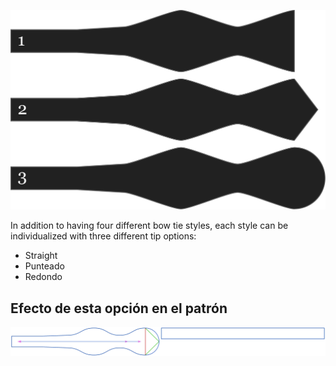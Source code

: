 ![Tres formas de punta diferentes](endstyle.svg)

In addition to having four different bow tie styles, each style can be individualized with three different tip options:

-   Straight
-   Punteado
-   Redondo

## Efecto de esta opción en el patrón

![Esta imagen muestra el efecto de esta opción superponiendo varias variantes que tienen un valor diferente para esta opción](benjamin_endstyle_sample.svg "Efecto de esta opción en el patrón")
